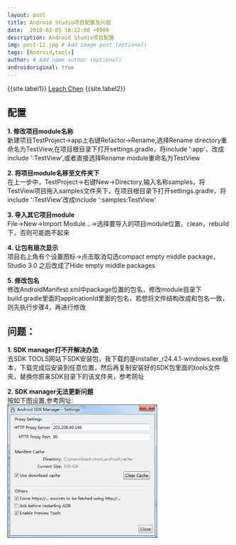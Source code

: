 ```yaml
---
layout: post
title: Android Studio项目配置及问题
date:  2018-03-05 18:12:00 +0900  
description: Android Studio项目配置
img: post-12.jpg # Add image post (optional)
tags: [Android,tools]
author: # Add name author (optional)
androidoriginal: true
---
```


{{site.label1}} <a href="https://github.com/leach-chen/leach-chen.github.io/" target="\_blank">Leach Chen</a> {{site.label2}}

## **配置** ##

**1. 修改项目module名称**<br>
新建项目TestProject->app上右键Refactor->Rename,选择Rename directory重命名为TestView,在项目根目录下打开settings.gradle，将include ':app'，改成include ':TestView',或者直接选择Rename module重命名为TestView

**2. 将项目module名移至文件夹下**<br>
在上一步中，TestProject->右键New->Directory,输入名称samples，将TestView项目拖入samples文件夹下，在项目根目录下打开settings.gradle，将include ':TestView'改成include ':samples:TestView'

**3. 导入其它项目module**<br>
File->New->Import Module...->选择要导入的项目module位置，clean，rebuild下，否则可能跑不起来

**4. 让包有层次显示**<br>
项目右上角有个设置图标->点击取消勾选compact empty middle package，Studio 3.0 之后改成了Hide empty middle packages

**5. 修改包名**<br>
修改AndroidManifest.xml中package位置的包名，修改module目录下build.gradle里面的applicationId里面的包名，若想将文件结构改成和包名一致，则先执行步骤4，再进行修改

## **问题：** ##

**1. SDK manager打不开解决办法**<br>
去<a href="http://tools.android-studio.org/index.php/sdk" style="text-decoration: none;" target="_blank"  title="点击前往">SDK TOOLS</a>网站下SDK安装包，我下载的是installer_r24.4.1-windows.exe版本，下载完成后安装到任意位置，然后再复制安装好的SDK包里面的tools文件夹，替换你原来SDK目录下的该文件夹，<a href="http://blog.csdn.net/star714/article/details/70653201" style="text-decoration: none;" target="_blank"  title="点击前往">参考网址</a>

**2. SDK manager无法更新问题**<br>
按如下图设置,<a href="http://blog.csdn.net/lvxiangan/article/details/71425186?utm_source=itdadao&utm_medium=referral" style="text-decoration: none;" target="_blank"  title="点击前往">参考网址</a>:<br>
<img src="/assets/img/blog/androidoriginal/androidstudio/sdkupdate.jpg" height = "300px"/>
